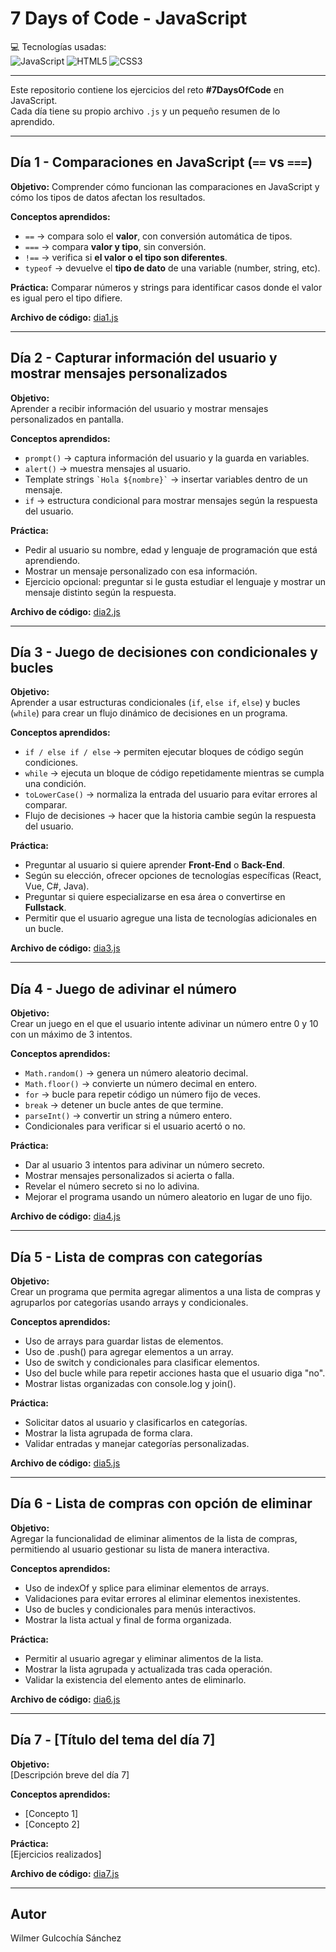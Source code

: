 # 7 Days of Code - JavaScript

💻 Tecnologías usadas:  
![JavaScript](https://img.shields.io/badge/JavaScript-F7DF1E?style=for-the-badge&logo=javascript&logoColor=black)
![HTML5](https://img.shields.io/badge/HTML5-E34F26?style=for-the-badge&logo=html5&logoColor=white)
![CSS3](https://img.shields.io/badge/CSS3-1572B6?style=for-the-badge&logo=css3&logoColor=white)

---

Este repositorio contiene los ejercicios del reto **#7DaysOfCode** en JavaScript.  
Cada día tiene su propio archivo `.js` y un pequeño resumen de lo aprendido.

---

## Día 1 - Comparaciones en JavaScript (`==` vs `===`)

**Objetivo:** Comprender cómo funcionan las comparaciones en JavaScript y cómo los tipos de datos afectan los resultados.  

**Conceptos aprendidos:**

- `==` → compara solo el **valor**, con conversión automática de tipos.
- `===` → compara **valor y tipo**, sin conversión.
- `!==` → verifica si **el valor o el tipo son diferentes**.
- `typeof` → devuelve el **tipo de dato** de una variable (number, string, etc).

**Práctica:** Comparar números y strings para identificar casos donde el valor es igual pero el tipo difiere.

**Archivo de código:** [dia1.js](./dia1.js)

---

## Día 2 - Capturar información del usuario y mostrar mensajes personalizados

**Objetivo:**  
Aprender a recibir información del usuario y mostrar mensajes personalizados en pantalla.  

**Conceptos aprendidos:**

- `prompt()` → captura información del usuario y la guarda en variables.  
- `alert()` → muestra mensajes al usuario.  
- Template strings `` `Hola ${nombre}` `` → insertar variables dentro de un mensaje.  
- `if` → estructura condicional para mostrar mensajes según la respuesta del usuario.  

**Práctica:**  

- Pedir al usuario su nombre, edad y lenguaje de programación que está aprendiendo.  
- Mostrar un mensaje personalizado con esa información.  
- Ejercicio opcional: preguntar si le gusta estudiar el lenguaje y mostrar un mensaje distinto según la respuesta.  

**Archivo de código:** [dia2.js](./dia2.js)

---

## Día 3 - Juego de decisiones con condicionales y bucles

**Objetivo:**  
Aprender a usar estructuras condicionales (`if`, `else if`, `else`) y bucles (`while`) para crear un flujo dinámico de decisiones en un programa.  

**Conceptos aprendidos:**  

- `if / else if / else` → permiten ejecutar bloques de código según condiciones.  
- `while` → ejecuta un bloque de código repetidamente mientras se cumpla una condición.  
- `toLowerCase()` → normaliza la entrada del usuario para evitar errores al comparar.  
- Flujo de decisiones → hacer que la historia cambie según la respuesta del usuario.  

**Práctica:**  

- Preguntar al usuario si quiere aprender **Front-End** o **Back-End**.  
- Según su elección, ofrecer opciones de tecnologías específicas (React, Vue, C#, Java).  
- Preguntar si quiere especializarse en esa área o convertirse en **Fullstack**.  
- Permitir que el usuario agregue una lista de tecnologías adicionales en un bucle.  

**Archivo de código:** [dia3.js](./dia3.js)

---

## Día 4 - Juego de adivinar el número

**Objetivo:**  
Crear un juego en el que el usuario intente adivinar un número entre 0 y 10 con un máximo de 3 intentos.  

**Conceptos aprendidos:**  

- `Math.random()` → genera un número aleatorio decimal.  
- `Math.floor()` → convierte un número decimal en entero.  
- `for` → bucle para repetir código un número fijo de veces.  
- `break` → detener un bucle antes de que termine.  
- `parseInt()` → convertir un string a número entero.  
- Condicionales para verificar si el usuario acertó o no.  

**Práctica:**  

- Dar al usuario 3 intentos para adivinar un número secreto.  
- Mostrar mensajes personalizados si acierta o falla.  
- Revelar el número secreto si no lo adivina.  
- Mejorar el programa usando un número aleatorio en lugar de uno fijo.  

**Archivo de código:** [dia4.js](./dia4.js)

---

## Día 5 - Lista de compras con categorías

**Objetivo:**  
Crear un programa que permita agregar alimentos a una lista de compras y agruparlos por categorías usando arrays y condicionales.

**Conceptos aprendidos:**  
- Uso de arrays para guardar listas de elementos.  
- Uso de .push() para agregar elementos a un array.  
- Uso de switch y condicionales para clasificar elementos.  
- Uso del bucle while para repetir acciones hasta que el usuario diga "no".  
- Mostrar listas organizadas con console.log y join().

**Práctica:**  
- Solicitar datos al usuario y clasificarlos en categorías.  
- Mostrar la lista agrupada de forma clara.  
- Validar entradas y manejar categorías personalizadas.

**Archivo de código:** [dia5.js](./dia5.js)

---

## Día 6 - Lista de compras con opción de eliminar

**Objetivo:**  
Agregar la funcionalidad de eliminar alimentos de la lista de compras, permitiendo al usuario gestionar su lista de manera interactiva.

**Conceptos aprendidos:**  
- Uso de indexOf y splice para eliminar elementos de arrays.  
- Validaciones para evitar errores al eliminar elementos inexistentes.  
- Uso de bucles y condicionales para menús interactivos.  
- Mostrar la lista actual y final de forma organizada.

**Práctica:**  
- Permitir al usuario agregar y eliminar alimentos de la lista.  
- Mostrar la lista agrupada y actualizada tras cada operación.  
- Validar la existencia del elemento antes de eliminarlo.

**Archivo de código:** [dia6.js](./dia6.js)

---

## Día 7 - [Título del tema del día 7]

**Objetivo:**  
[Descripción breve del día 7]

**Conceptos aprendidos:**

- [Concepto 1]
- [Concepto 2]  

**Práctica:**  
[Ejercicios realizados]

**Archivo de código:** [dia7.js](./dia7.js)

---

## Autor

Wilmer Gulcochía Sánchez
